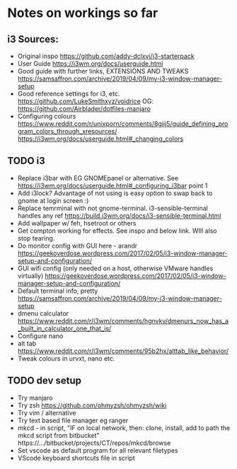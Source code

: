 # Notes on workings so far

## i3 Sources:
 - Original inspo https://github.com/addy-dclxvi/i3-starterpack
 - User Guide https://i3wm.org/docs/userguide.html
 - Good guide with further links, EXTENSIONS AND TWEAKS https://samsaffron.com/archive/2019/04/09/my-i3-window-manager-setup 
 - Good reference settings for i3, etc. https://github.com/LukeSmithxyz/voidrice OG: https://github.com/Airblader/dotfiles-manjaro
 - Configuring colours https://www.reddit.com/r/unixporn/comments/8giij5/guide_defining_program_colors_through_xresources/ https://i3wm.org/docs/userguide.html#_changing_colors 

## TODO i3

 - Replace i3bar with EG GNOMEpanel or alternative. See https://i3wm.org/docs/userguide.html#_configuring_i3bar point 1
 - Add i3lock? Advantage of not using is easy option to swap back to gnome at login screen :) 
- Replace temrminal with not gnome-terminal. i3-sensible-terminal handles any ref https://build.i3wm.org/docs/i3-sensible-terminal.html 
 - Add wallpaper w/ feh, hsetroot or others
 - Get compton working for effects. See inspo and below link. WIll also stop tearing. 
 - Do monitor config with GUI here - arandr https://geekoverdose.wordpress.com/2017/02/05/i3-window-manager-setup-and-configuration/ 
 - GUI wifi config (only needed on a host, otherwise VMware handles virtually) https://geekoverdose.wordpress.com/2017/02/05/i3-window-manager-setup-and-configuration/
 - Default terminal info, pretty https://samsaffron.com/archive/2019/04/09/my-i3-window-manager-setup  
 - dmenu calculator https://www.reddit.com/r/i3wm/comments/hgnvkv/dmenurs_now_has_a_built_in_calculator_one_that_is/ 
 - Configure nano
 - alt tab https://www.reddit.com/r/i3wm/comments/95b2hx/alttab_like_behavior/ 
 - Tweak colours in urvxt, nano etc. 

## TODO dev setup

 - Try manjaro
 - Try zsh https://github.com/ohmyzsh/ohmyzsh/wiki
-  Try vim / alternative
 - Try text based file manager eg ranger
 - mkcd - in script, "IF on local network, then: clone, install, add to path the mkcd script from bitbucket" https://.../bitbucket/projects/CT/repos/mkcd/browse 
 - Set vscode as default program for all relevant filetypes
 - VScode keyboard shortcuts file in script